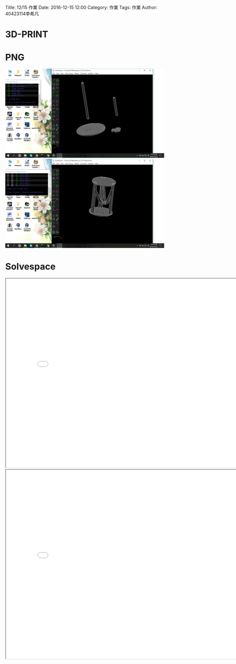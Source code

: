 Title: 12/15 作業
Date: 2016-12-15 12:00
Category: 作業
Tags: 作業
Author: 40423114李希凡

3D-PRINT 
===


<!-- PELICAN_END_SUMMARY -->

PNG
===
<img src="./../1215/dispersion.png" width="800" />

<img src="./../1215/3dprint.png" width="800" />

Solvespace
===
<iframe src="./../1215/dispersion.html" width="800" height="600"></iframe>

<iframe src="./../1215/40423114-3dprint.html" width="800" height="600"></iframe>

